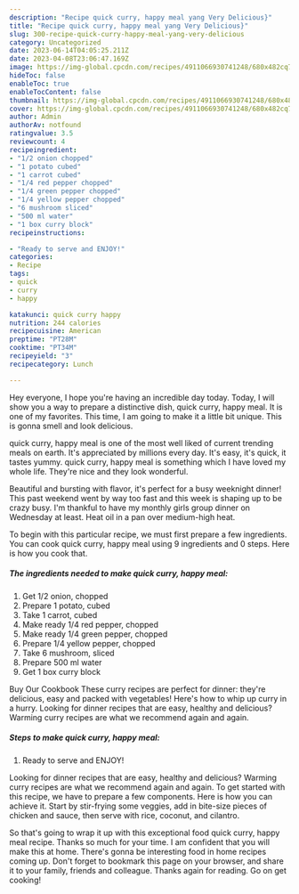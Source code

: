 ```yaml
---
description: "Recipe quick curry, happy meal yang Very Delicious}"
title: "Recipe quick curry, happy meal yang Very Delicious}"
slug: 300-recipe-quick-curry-happy-meal-yang-very-delicious
category: Uncategorized
date: 2023-06-14T04:05:25.211Z
date: 2023-04-08T23:06:47.169Z
image: https://img-global.cpcdn.com/recipes/4911066930741248/680x482cq70/quick-curry-happy-meal-recipe-main-photo.jpg
hideToc: false
enableToc: true
enableTocContent: false
thumbnail: https://img-global.cpcdn.com/recipes/4911066930741248/680x482cq70/quick-curry-happy-meal-recipe-main-photo.jpg
cover: https://img-global.cpcdn.com/recipes/4911066930741248/680x482cq70/quick-curry-happy-meal-recipe-main-photo.jpg
author: Admin
authorAv: notfound
ratingvalue: 3.5
reviewcount: 4
recipeingredient:
- "1/2 onion chopped"
- "1 potato cubed"
- "1 carrot cubed"
- "1/4 red pepper chopped"
- "1/4 green pepper chopped"
- "1/4 yellow pepper chopped"
- "6 mushroom sliced"
- "500 ml water"
- "1 box curry block"
recipeinstructions:

- "Ready to serve and ENJOY!"
categories:
- Recipe
tags:
- quick
- curry
- happy

katakunci: quick curry happy 
nutrition: 244 calories
recipecuisine: American
preptime: "PT28M"
cooktime: "PT34M"
recipeyield: "3"
recipecategory: Lunch

---
```



Hey everyone, I hope you're having an incredible day today. Today, I will show you a way to prepare a distinctive dish, quick curry, happy meal. It is one of my favorites. This time, I am going to make it a little bit unique. This is gonna smell and look delicious.

quick curry, happy meal is one of the most well liked of current trending meals on earth. It's appreciated by millions every day. It's easy, it's quick, it tastes yummy. quick curry, happy meal is something which I have loved my whole life. They're nice and they look wonderful.

Beautiful and bursting with flavor, it&#39;s perfect for a busy weeknight dinner! This past weekend went by way too fast and this week is shaping up to be crazy busy. I&#39;m thankful to have my monthly girls group dinner on Wednesday at least. Heat oil in a pan over medium-high heat.


To begin with this particular recipe, we must first prepare a few ingredients. You can cook quick curry, happy meal using 9 ingredients and 0 steps. Here is how you cook that.

<!--inarticleads1-->

##### The ingredients needed to make quick curry, happy meal:

1. Get 1/2 onion, chopped
1. Prepare 1 potato, cubed
1. Take 1 carrot, cubed
1. Make ready 1/4 red pepper, chopped
1. Make ready 1/4 green pepper, chopped
1. Prepare 1/4 yellow pepper, chopped
1. Take 6 mushroom, sliced
1. Prepare 500 ml water
1. Get 1 box curry block


Buy Our Cookbook These curry recipes are perfect for dinner: they&#39;re delicious, easy and packed with vegetables! Here&#39;s how to whip up curry in a hurry. Looking for dinner recipes that are easy, healthy and delicious? Warming curry recipes are what we recommend again and again. 

<!--inarticleads2-->

##### Steps to make quick curry, happy meal:


1. Ready to serve and ENJOY!

Looking for dinner recipes that are easy, healthy and delicious? Warming curry recipes are what we recommend again and again. To get started with this recipe, we have to prepare a few components. Here is how you can achieve it. Start by stir-frying some veggies, add in bite-size pieces of chicken and sauce, then serve with rice, coconut, and cilantro. 

So that's going to wrap it up with this exceptional food quick curry, happy meal recipe. Thanks so much for your time. I am confident that you will make this at home. There's gonna be interesting food in home recipes coming up. Don't forget to bookmark this page on your browser, and share it to your family, friends and colleague. Thanks again for reading. Go on get cooking!
